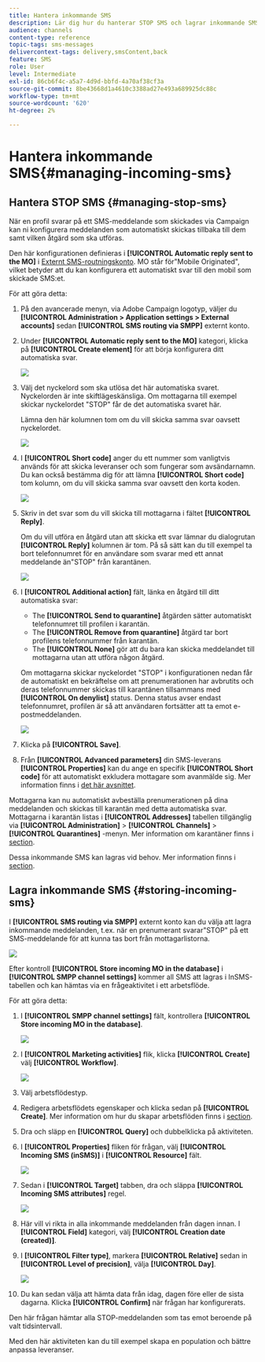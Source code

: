 ```yaml
---
title: Hantera inkommande SMS
description: Lär dig hur du hanterar STOP SMS och lagrar inkommande SMS i Adobe Campaign.
audience: channels
content-type: reference
topic-tags: sms-messages
delivercontext-tags: delivery,smsContent,back
feature: SMS
role: User
level: Intermediate
exl-id: 86cb6f4c-a5a7-4d9d-bbfd-4a70af38cf3a
source-git-commit: 8be43668d1a4610c3388ad27e493a689925dc88c
workflow-type: tm+mt
source-wordcount: '620'
ht-degree: 2%

---
```


# Hantera inkommande SMS{#managing-incoming-sms}

## Hantera STOP SMS {#managing-stop-sms}

När en profil svarar på ett SMS-meddelande som skickades via Campaign kan ni konfigurera meddelanden som automatiskt skickas tillbaka till dem samt vilken åtgärd som ska utföras.

Den här konfigurationen definieras i **[!UICONTROL Automatic reply sent to the MO]** i [Externt SMS-routningskonto](../../administration/using/configuring-sms-channel.md#defining-an-sms-routing). MO står för&quot;Mobile Originated&quot;, vilket betyder att du kan konfigurera ett automatiskt svar till den mobil som skickade SMS:et.

För att göra detta:

1. På den avancerade menyn, via Adobe Campaign logotyp, väljer du **[!UICONTROL Administration > Application settings > External accounts]** sedan **[!UICONTROL SMS routing via SMPP]** externt konto.
1. Under **[!UICONTROL Automatic reply sent to the MO]** kategori, klicka på **[!UICONTROL Create element]** för att börja konfigurera ditt automatiska svar.

   ![](assets/sms_mo_1.png)

1. Välj det nyckelord som ska utlösa det här automatiska svaret. Nyckelorden är inte skiftlägeskänsliga. Om mottagarna till exempel skickar nyckelordet &quot;STOP&quot; får de det automatiska svaret här.

   Lämna den här kolumnen tom om du vill skicka samma svar oavsett nyckelordet.

   ![](assets/sms_mo_2.png)

1. I **[!UICONTROL Short code]** anger du ett nummer som vanligtvis används för att skicka leveranser och som fungerar som avsändarnamn. Du kan också bestämma dig för att lämna **[!UICONTROL Short code]** tom kolumn, om du vill skicka samma svar oavsett den korta koden.

   ![](assets/sms_mo_4.png)

1. Skriv in det svar som du vill skicka till mottagarna i fältet **[!UICONTROL Reply]**.

   Om du vill utföra en åtgärd utan att skicka ett svar lämnar du dialogrutan **[!UICONTROL Reply]** kolumnen är tom. På så sätt kan du till exempel ta bort telefonnumret för en användare som svarar med ett annat meddelande än&quot;STOP&quot; från karantänen.

   ![](assets/sms_mo_3.png)

1. I **[!UICONTROL Additional action]** fält, länka en åtgärd till ditt automatiska svar:

   * The **[!UICONTROL Send to quarantine]** åtgärden sätter automatiskt telefonnumret till profilen i karantän.
   * The **[!UICONTROL Remove from quarantine]** åtgärd tar bort profilens telefonnummer från karantän.
   * The **[!UICONTROL None]** gör att du bara kan skicka meddelandet till mottagarna utan att utföra någon åtgärd.

   Om mottagarna skickar nyckelordet &quot;STOP&quot; i konfigurationen nedan får de automatiskt en bekräftelse om att prenumerationen har avbrutits och deras telefonnummer skickas till karantänen tillsammans med **[!UICONTROL On denylist]** status. Denna status avser endast telefonnumret, profilen är så att användaren fortsätter att ta emot e-postmeddelanden.

   ![](assets/sms_mo.png)

1. Klicka på **[!UICONTROL Save]**.

1. Från **[!UICONTROL Advanced parameters]** din SMS-leverans **[!UICONTROL Properties]** kan du ange en specifik **[!UICONTROL Short code]** för att automatiskt exkludera mottagare som avanmälde sig. Mer information finns i [det här avsnittet](../../administration/using/configuring-sms-channel.md#configuring-sms-properties).

Mottagarna kan nu automatiskt avbeställa prenumerationen på dina meddelanden och skickas till karantän med detta automatiska svar. Mottagarna i karantän listas i **[!UICONTROL Addresses]** tabellen tillgänglig via **[!UICONTROL Administration]** > **[!UICONTROL Channels]** > **[!UICONTROL Quarantines]** -menyn. Mer information om karantäner finns i [section](../../sending/using/understanding-quarantine-management.md).

Dessa inkommande SMS kan lagras vid behov. Mer information finns i [section](#storing-incoming-sms).

## Lagra inkommande SMS {#storing-incoming-sms}

I **[!UICONTROL SMS routing via SMPP]** externt konto kan du välja att lagra inkommande meddelanden, t.ex. när en prenumerant svarar&quot;STOP&quot; på ett SMS-meddelande för att kunna tas bort från mottagarlistorna.

![](assets/sms_config_mo_1.png)

Efter kontroll **[!UICONTROL Store incoming MO in the database]** i **[!UICONTROL SMPP channel settings]** kommer all SMS att lagras i InSMS-tabellen och kan hämtas via en frågeaktivitet i ett arbetsflöde.

För att göra detta:

1. I **[!UICONTROL SMPP channel settings]** fält, kontrollera **[!UICONTROL Store incoming MO in the database]**.

   ![](assets/sms_config_mo_2.png)

1. I **[!UICONTROL Marketing activities]** flik, klicka **[!UICONTROL Create]** välj **[!UICONTROL Workflow]**.

   ![](assets/sms_config_mo_3.png)

1. Välj arbetsflödestyp.
1. Redigera arbetsflödets egenskaper och klicka sedan på **[!UICONTROL Create]**. Mer information om hur du skapar arbetsflöden finns i [section](../../automating/using/building-a-workflow.md).
1. Dra och släpp en **[!UICONTROL Query]** och dubbelklicka på aktiviteten.
1. I **[!UICONTROL Properties]** fliken för frågan, välj **[!UICONTROL Incoming SMS (inSMS)]** i **[!UICONTROL Resource]** fält.

   ![](assets/sms_config_mo_4.png)

1. Sedan i **[!UICONTROL Target]** tabben, dra och släppa **[!UICONTROL Incoming SMS attributes]** regel.

   ![](assets/sms_config_mo_5.png)

1. Här vill vi rikta in alla inkommande meddelanden från dagen innan. I **[!UICONTROL Field]** kategori, välj **[!UICONTROL Creation date (created)]**.
1. I **[!UICONTROL Filter type]**, markera **[!UICONTROL Relative]** sedan in **[!UICONTROL Level of precision]**, välja **[!UICONTROL Day]**.

   ![](assets/sms_config_mo_6.png)

1. Du kan sedan välja att hämta data från idag, dagen före eller de sista dagarna. Klicka **[!UICONTROL Confirm]** när frågan har konfigurerats.

Den här frågan hämtar alla STOP-meddelanden som tas emot beroende på valt tidsintervall.

Med den här aktiviteten kan du till exempel skapa en population och bättre anpassa leveranser.
